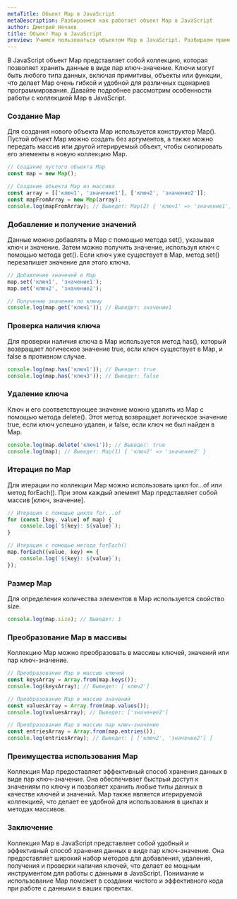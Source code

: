 ```yaml
---
metaTitle: Объект Map в JavaScript
metaDescription: Разбираемся как работает объект Map в JavaScript
author: Дмитрий Нечаев
title: Объект Map в JavaScript
preview: Учимся пользоваться объектом Map в JavaScript. Разбираем примеры использования
---
```


В JavaScript объект Map представляет собой коллекцию, которая позволяет хранить данные в виде пар ключ-значение. Ключи могут быть любого типа данных, включая примитивы, объекты или функции, что делает Map очень гибкой и удобной для различных сценариев программирования. Давайте подробнее рассмотрим особенности работы с коллекцией Map в JavaScript.

### Создание Map

Для создания нового объекта Map используется конструктор Map(). Пустой объект Map можно создать без аргументов, а также можно передать массив или другой итерируемый объект, чтобы скопировать его элементы в новую коллекцию Map.

```jsx
// Создание пустого объекта Map
const map = new Map();

// Создание объекта Map из массива
const array = [['ключ1', 'значение1'], ['ключ2', 'значение2']];
const mapFromArray = new Map(array);
console.log(mapFromArray); // Выведет: Map(2) { 'ключ1' => 'значение1', 'ключ2' => 'значение2' }

```

### Добавление и получение значений

Данные можно добавлять в Map с помощью метода set(), указывая ключ и значение. Затем можно получить значение, используя ключ с помощью метода get(). Если ключ уже существует в Map, метод set() перезапишет значение для этого ключа.

```jsx
// Добавление значений в Map
map.set('ключ1', 'значение1');
map.set('ключ2', 'значение2');

// Получение значения по ключу
console.log(map.get('ключ1')); // Выведет: значение1

```

### Проверка наличия ключа

Для проверки наличия ключа в Map используется метод has(), который возвращает логическое значение true, если ключ существует в Map, и false в противном случае.

```jsx
console.log(map.has('ключ1')); // Выведет: true
console.log(map.has('ключ3')); // Выведет: false

```

### Удаление ключа

Ключ и его соответствующее значение можно удалить из Map с помощью метода delete(). Этот метод возвращает логическое значение true, если ключ успешно удален, и false, если ключ не был найден в Map.

```jsx
console.log(map.delete('ключ1')); // Выведет: true
console.log(map); // Выведет: Map(1) { 'ключ2' => 'значение2' }

```

### Итерация по Map

Для итерации по коллекции Map можно использовать цикл for...of или метод forEach(). При этом каждый элемент Map представляет собой массив [ключ, значение].

```jsx
// Итерация с помощью цикла for...of
for (const [key, value] of map) {
    console.log(`${key}: ${value}`);
}

// Итерация с помощью метода forEach()
map.forEach((value, key) => {
    console.log(`${key}: ${value}`);
});

```

### Размер Map

Для определения количества элементов в Map используется свойство size.

```jsx
console.log(map.size); // Выведет: 1

```

### Преобразование Map в массивы

Коллекцию Map можно преобразовать в массивы ключей, значений или пар ключ-значение.

```jsx
// Преобразование Map в массив ключей
const keysArray = Array.from(map.keys());
console.log(keysArray); // Выведет: ['ключ2']

// Преобразование Map в массив значений
const valuesArray = Array.from(map.values());
console.log(valuesArray); // Выведет: ['значение2']

// Преобразование Map в массив пар ключ-значение
const entriesArray = Array.from(map.entries());
console.log(entriesArray); // Выведет: [ ['ключ2', 'значение2'] ]

```

### Преимущества использования Map

Коллекция Map предоставляет эффективный способ хранения данных в виде пар ключ-значение. Она обеспечивает быстрый доступ к значениям по ключу и позволяет хранить любые типы данных в качестве ключей и значений. Map также является итерируемой коллекцией, что делает ее удобной для использования в циклах и методах массивов.

### Заключение

Коллекция Map в JavaScript представляет собой удобный и эффективный способ хранения данных в виде пар ключ-значение. Она предоставляет широкий набор методов для добавления, удаления, получения и проверки наличия ключей, что делает ее мощным инструментом для работы с данными в JavaScript. Понимание и использование Map поможет в создании чистого и эффективного кода при работе с данными в ваших проектах.